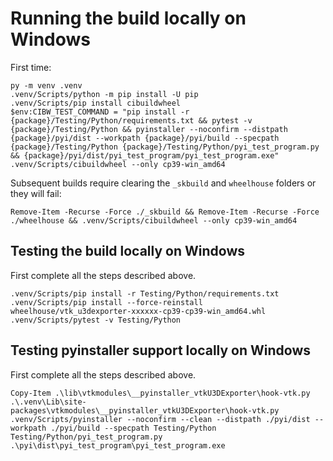 # Running the build locally on Windows

First time:

```pwsh
py -m venv .venv
.venv/Scripts/python -m pip install -U pip
.venv/Scripts/pip install cibuildwheel
$env:CIBW_TEST_COMMAND = "pip install -r {package}/Testing/Python/requirements.txt && pytest -v {package}/Testing/Python && pyinstaller --noconfirm --distpath {package}/pyi/dist --workpath {package}/pyi/build --specpath {package}/Testing/Python {package}/Testing/Python/pyi_test_program.py && {package}/pyi/dist/pyi_test_program/pyi_test_program.exe"
.venv/Scripts/cibuildwheel --only cp39-win_amd64
```

Subsequent builds require clearing the `_skbuild` and `wheelhouse` folders or they will fail:

```pwsh
Remove-Item -Recurse -Force ./_skbuild && Remove-Item -Recurse -Force ./wheelhouse && .venv/Scripts/cibuildwheel --only cp39-win_amd64
```

## Testing the build locally on Windows

First complete all the steps described above.

```pwsh
.venv/Scripts/pip install -r Testing/Python/requirements.txt
.venv/Scripts/pip install --force-reinstall wheelhouse/vtk_u3dexporter-xxxxxx-cp39-cp39-win_amd64.whl
.venv/Scripts/pytest -v Testing/Python
```

## Testing pyinstaller support locally on Windows

First complete all the steps described above.

```pwsh
Copy-Item .\lib\vtkmodules\__pyinstaller_vtkU3DExporter\hook-vtk.py .\.venv\Lib\site-packages\vtkmodules\__pyinstaller_vtkU3DExporter\hook-vtk.py
.venv/Scripts/pyinstaller --noconfirm --clean --distpath ./pyi/dist --workpath ./pyi/build --specpath Testing/Python Testing/Python/pyi_test_program.py
.\pyi\dist\pyi_test_program\pyi_test_program.exe
```

